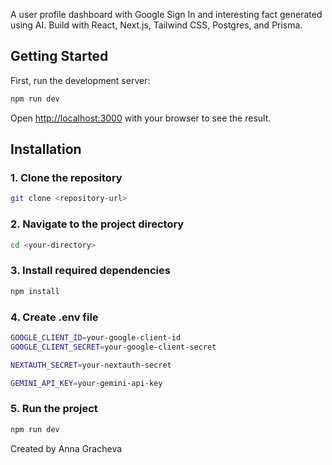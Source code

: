 A user profile dashboard with Google Sign In and interesting fact generated using AI.
Build with React, Next.js, Tailwind CSS, Postgres, and Prisma.
## Getting Started

First, run the development server:

```bash
npm run dev
```

Open [http://localhost:3000](http://localhost:3000) with your browser to see the result.

## Installation

### 1. Clone the repository
```bash
git clone <repository-url>
```
### 2. Navigate to the project directory
```bash
cd <your-directory>
```
### 3. Install required dependencies
```bash
npm install
```
### 4. Create .env file
```bash
GOOGLE_CLIENT_ID=your-google-client-id
GOOGLE_CLIENT_SECRET=your-google-client-secret

NEXTAUTH_SECRET=your-nextauth-secret

GEMINI_API_KEY=your-gemini-api-key
```

### 5. Run the project
```bash
npm run dev
```
Created by Anna Gracheva